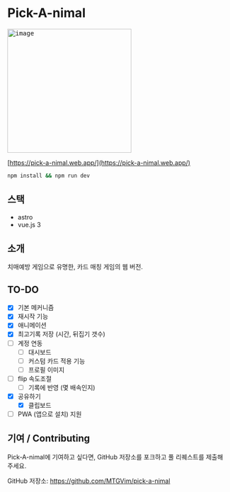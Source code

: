 # Pick-A-nimal

<kbd><img width="280" alt="image" src="https://github.com/user-attachments/assets/82ff4cef-cfe9-49a8-8679-38505bdc11ef" /></kbd>

[https://pick-a-nimal.web.app/](https://pick-a-nimal.web.app/)

```sh
npm install && npm run dev
```

## 스택
- astro
- vue.js 3

## 소개

치매예방 게임으로 유명한, 카드 매칭 게임의 웹 버전.

## TO-DO
- [x] 기본 메커니즘
- [x] 재시작 기능
- [x] 애니메이션
- [x] 최고기록 저장 (시간, 뒤집기 갯수)
- [ ] 계정 연동
  - [ ] 대시보드
  - [ ] 커스텀 카드 적용 기능
  - [ ] 프로필 이미지
- [ ] flip 속도조절
  - [ ] 기록에 반영 (몇 배속인지)
- [x] 공유하기
  - [x] 클립보드
- [ ] PWA (앱으로 설치) 지원 

## 기여 / Contributing

Pick-A-nimal에 기여하고 싶다면, GitHub 저장소를 포크하고 풀 리퀘스트를 제출해 주세요.

GitHub 저장소: https://github.com/MTGVim/pick-a-nimal
